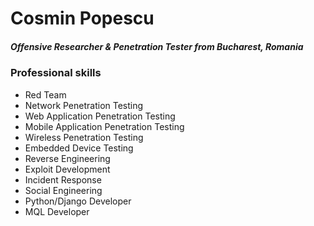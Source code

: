 <h1><strong>Cosmin Popescu</strong></h1>
<h5><strong>Offensive Researcher & Penetration Tester from Bucharest, Romania</strong></h5>

### Professional skills

- Red Team
- Network Penetration Testing
- Web Application Penetration Testing
- Mobile Application Penetration Testing
- Wireless Penetration Testing
- Embedded Device Testing
- Reverse Engineering
- Exploit Development
- Incident Response
- Social Engineering
- Python/Django Developer
- MQL Developer
